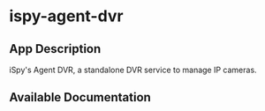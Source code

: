 # ispy-agent-dvr

## App Description

iSpy's Agent DVR, a standalone DVR service to manage IP cameras.

## Available Documentation

